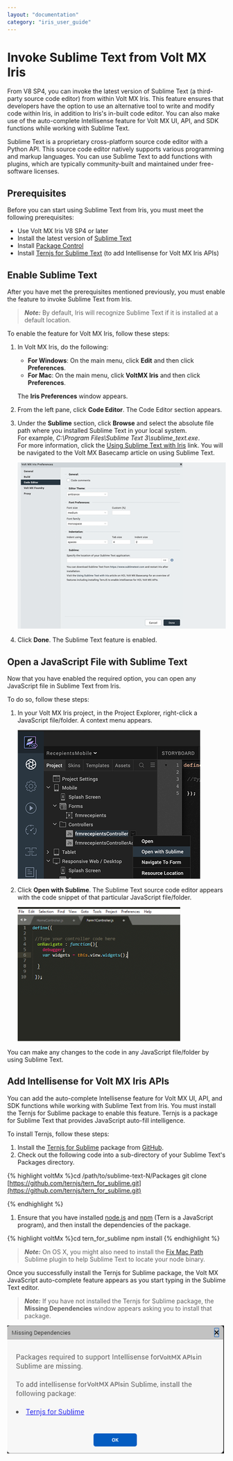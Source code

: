 ```yaml
---
layout: "documentation"
category: "iris_user_guide"
---
```

                         


Invoke Sublime Text from Volt MX Iris
===========================================

From V8 SP4, you can invoke the latest version of Sublime Text (a third-party source code editor) from within Volt MX Iris. This feature ensures that developers have the option to use an alternative tool to write and modify code within Iris, in addition to Iris's in-built code editor. You can also make use of the auto-complete Intellisense feature for Volt MX UI, API, and SDK functions while working with Sublime Text.

Sublime Text is a proprietary cross-platform source code editor with a Python API. This source code editor natively supports various programming and markup languages. You can use Sublime Text to add functions with plugins, which are typically community-built and maintained under free-software licenses.

Prerequisites
-------------

Before you can start using Sublime Text from Iris, you must meet the following prerequisites:

*   Use Volt MX Iris V8 SP4 or later
*   Install the latest version of [Sublime Text](https://www.sublimetext.com/3)
*   Install [Package Control](https://packagecontrol.io/installation)
*   Install [Ternjs for Sublime Text](https://github.com/ternjs/tern_for_sublime) (to add Intellisense for Volt MX Iris APIs)

Enable Sublime Text
-------------------

After you have met the prerequisites mentioned previously, you must enable the feature to invoke Sublime Text from Iris.

> **_Note:_** By default, Iris will recognize Sublime Text if it is installed at a default location.

To enable the feature for Volt MX Iris, follow these steps:

1.  In Volt MX Iris, do the following:
    
    *   **For Windows**: On the main menu, click **Edit** and then click **Preferences**.
    *   **For Mac**: On the main menu, click **VoltMX Iris** and then click **Preferences**.
    
    The **Iris Preferences** window appears.  
    
2.  From the left pane, click **Code Editor**. The Code Editor section appears.
3.  Under the **Sublime** section, click **Browse** and select the absolute file path where you installed Sublime Text in your local system.  
    For example, _C:\\Program Files\\Sublime Text 3\\sublime\_text.exe_.  
    For more information, click the [Using Sublime Text with Iris](https://support.hcltechsw.com/csm?id=kb_article&sysparm_article=KB0083615) link. You will be navigated to the Volt MX Basecamp article on using Sublime Text.  
      
    ![](Resources/Images/Sublime_Text_Starter_529x421.png)
4.  Click **Done**. The Sublime Text feature is enabled.

Open a JavaScript File with Sublime Text
----------------------------------------

Now that you have enabled the required option, you can open any JavaScript file in Sublime Text from Iris.

To do so, follow these steps:

1.  In your Volt MX Iris project, in the Project Explorer, right-click a JavaScript file/folder. A context menu appears.  
      
    ![](Resources/Images/Open_with_Sublime.PNG)
2.  Click **Open with Sublime**. The Sublime Text source code editor appears with the code snippet of that particular JavaScript file/folder.  
      
    ![](Resources/Images/Sublime_375x308.png)

You can make any changes to the code in any JavaScript file/folder by using Sublime Text.

Add Intellisense for Volt MX Iris APIs
--------------------------------------------

You can add the auto-complete Intellisense feature for Volt MX UI, API, and SDK functions while working with Sublime Text from Iris. You must install the Ternjs for Sublime package to enable this feature. Ternjs is a package for Sublime Text that provides JavaScript auto-fill intelligence.

To install Ternjs, follow these steps:

1.  Install the [Ternjs for Sublime](https://github.com/ternjs/tern_for_sublime) package from [GitHub](https://github.com/).
2.  Check out the following code into a sub-directory of your Sublime Text's Packages directory.
    

{% highlight voltMx %}cd /path/to/sublime-text-N/Packages
git clone [https://github.com/ternjs/tern_for_sublime.git](https://github.com/ternjs/tern_for_sublime.git)

{% endhighlight %}

1.  Ensure that you have installed [node.js](https://nodejs.org/en/) and [npm](https://www.npmjs.com/) (Tern is a JavaScript program), and then install the dependencies of the package.

{% highlight voltMx %}cd tern_for_sublime
npm install
{% endhighlight %}

> **_Note:_** On OS X, you might also need to install the [Fix Mac Path](https://github.com/int3h/SublimeFixMacPath) Sublime plugin to help Sublime Text to locate your node binary.

Once you successfully install the Ternjs for Sublime package, the Volt MX JavaScript auto-complete feature appears as you start typing in the Sublime Text editor.

> **_Note:_** If you have not installed the Ternjs for Sublime package, the **Missing Dependencies** window appears asking you to install that package.

![](Resources/Images/Missing_Dependencies_Sublime.PNG)

